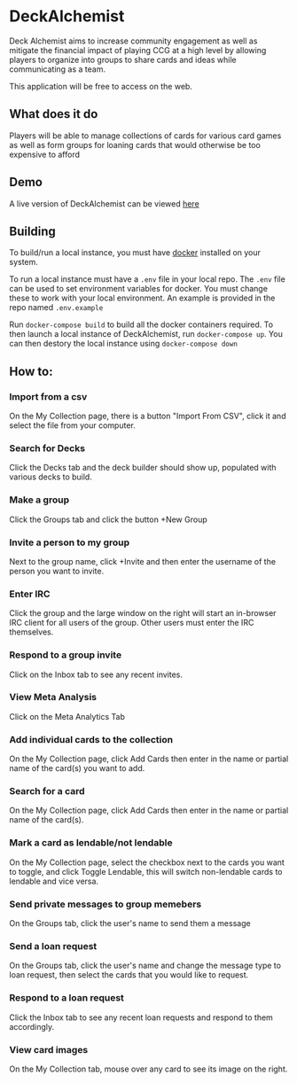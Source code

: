 # DeckAlchemist

Deck Alchemist aims to increase community engagement as well as mitigate the financial impact of playing CCG at a high level by allowing players to organize into groups to share cards and ideas while communicating as a team. 

This application will be free to access on the web. 

## What does it do

Players will be able to manage collections of cards for various card games as well as form groups for loaning cards that would otherwise be too expensive to afford

## Demo

A live version of DeckAlchemist can be viewed [here](http://209.6.196.14:81/)

## Building

To build/run a local instance, you must have [docker](https://github.com/docker) installed on your system.

To run a local instance must have a `.env` file in your local repo. The `.env` file can be used to set environment variables for docker. You must change these to work with your local environment. An example is provided in the repo named `.env.example`

Run `docker-compose build` to build all the docker containers required. To then launch a local instance of DeckAlchemist, run `docker-compose up`. You can then destory the local instance using `docker-compose down`

## How to:
### Import from a csv
On the My Collection page, there is a button "Import From CSV", click it and select the file from your computer.
### Search for Decks
Click the Decks tab and the deck builder should show up, populated with various decks to build.
### Make a group
Click the Groups tab and click the button +New Group
### Invite a person to my group
Next to the group name, click +Invite and then enter the username of the person you want to invite.
### Enter IRC
Click the group and the large window on the right will start an in-browser IRC client for all users of the group. 
Other users must enter the IRC themselves.
### Respond to a group invite
Click on the Inbox tab to see any recent invites.
### View Meta Analysis
Click on the Meta Analytics Tab
### Add individual cards to the collection
On the My Collection page, click Add Cards then enter in the name or partial name of the card(s) you want to add.
### Search for a card
On the My Collection page, click Add Cards then enter in the name or partial name of the card(s).
### Mark a card as lendable/not lendable
On the My Collection page, select the checkbox next to the cards you want to toggle, and click Toggle Lendable, this will switch non-lendable cards to lendable and vice versa.
### Send private messages to group memebers
On the Groups tab, click the user's name to send them a message
### Send a loan request
On the Groups tab, click the user's name and change the message type to loan request, then select the cards that you would like to request.
### Respond to a loan request
Click the Inbox tab to see any recent loan requests and respond to them accordingly.
### View card images
On the My Collection tab, mouse over any card to see its image on the right.
